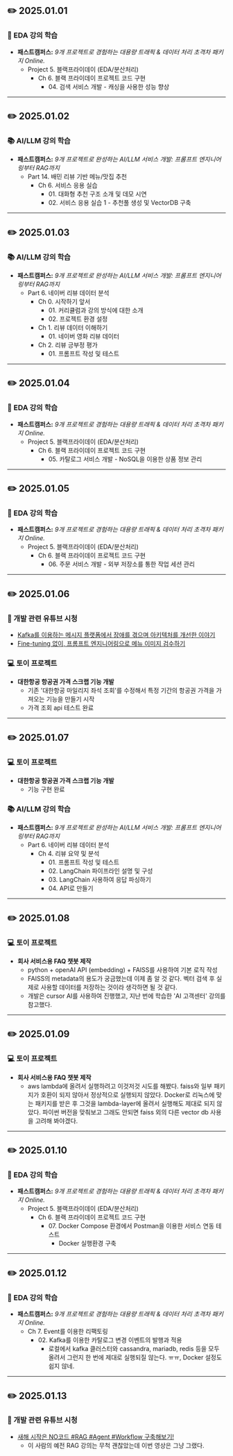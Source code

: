 ## ✏️ 2025.01.01
### 🎥 EDA 강의 학습
- **패스트캠퍼스:** _9개 프로젝트로 경험하는 대용량 트래픽 & 데이터 처리 초격차 패키지 Online._
  - Project 5. 블랙프라이데이 (EDA/분산처리)
    - Ch 6. 블랙 프라이데이 프로젝트 코드 구현
      - 04\. 검색 서비스 개발 - 캐싱을 사용한 성능 향상

---

## ✏️ 2025.01.02
### 📚 AI/LLM 강의 학습
- **패스트캠퍼스:** _9개 프로젝트로 완성하는 AI/LLM 서비스 개발: 프롬프트 엔지니어링부터 RAG까지_
  - Part 14. 배민 리뷰 기반 메뉴/맛집 추천
    - Ch 6. 서비스 응용 실습
      - 01\. 대화형 추천 구조 소개 및 데모 시연
      - 02\. 서비스 응용 실습 1 - 추천풀 생성 및 VectorDB 구축

---

## ✏️ 2025.01.03
### 📚 AI/LLM 강의 학습
- **패스트캠퍼스:** _9개 프로젝트로 완성하는 AI/LLM 서비스 개발: 프롬프트 엔지니어링부터 RAG까지_
  - Part 6. 네이버 리뷰 데이터 분석
    - Ch 0. 시작하기 앞서
      - 01\. 커리큘럼과 강의 방식에 대한 소개
      - 02\. 프로젝트 환경 설정
    - Ch 1. 리뷰 데이터 이해하기
      - 01\. 네이버 영화 리뷰 데이터
    - Ch 2. 리뷰 긍부정 평가
      - 01\. 프롬프트 작성 및 테스트

---

## ✏️ 2025.01.04
### 🎥 EDA 강의 학습
- **패스트캠퍼스:** _9개 프로젝트로 경험하는 대용량 트래픽 & 데이터 처리 초격차 패키지 Online._
  - Project 5. 블랙프라이데이 (EDA/분산처리)
    - Ch 6. 블랙 프라이데이 프로젝트 코드 구현
      - 05\. 카탈로그 서비스 개발 - NoSQL을 이용한 상품 정보 관리

---

## ✏️ 2025.01.05
### 🎥 EDA 강의 학습
- **패스트캠퍼스:** _9개 프로젝트로 경험하는 대용량 트래픽 & 데이터 처리 초격차 패키지 Online._
  - Project 5. 블랙프라이데이 (EDA/분산처리)
    - Ch 6. 블랙 프라이데이 프로젝트 코드 구현
      - 06\. 주문 서비스 개발 - 외부 저장소를 통한 작업 세션 관리

---

## ✏️ 2025.01.06
### 🎥 개발 관련 유튜브 시청
- [Kafka를 이용하는 메시지 플랫폼에서 장애를 겪으며 아키텍처를 개선한 이야기](https://youtu.be/dG2Dr3jhSZg?si=Wrk1lsZNNz2FfPyb)
- [Fine-tuning 없이, 프롬프트 엔지니어링으로 메뉴 이미지 검수하기](https://youtu.be/YjdZL3Sc9hA?si=LGb4YROsP_VowZ8d)
### 💻 토이 프로젝트
- **대한항공 항공권 가격 스크랩 기능 개발**
  - 기존 '대한항공 마일리지 좌석 조회'를 수정해서 특정 기간의 항공권 가격을 가져오는 기능을 만들기 시작
  - 가격 조회 api 테스트 완료

---

## ✏️ 2025.01.07
### 💻 토이 프로젝트
- **대한항공 항공권 가격 스크랩 기능 개발**
  - 기능 구현 완료
### 📚 AI/LLM 강의 학습
- **패스트캠퍼스:** _9개 프로젝트로 완성하는 AI/LLM 서비스 개발: 프롬프트 엔지니어링부터 RAG까지_
  - Part 6. 네이버 리뷰 데이터 분석
    - Ch 4. 리뷰 요약 및 분석
      - 01\. 프롬프트 작성 및 테스트
      - 02\. LangChain 파이프라인 설명 및 구성
      - 03\. LangChain 사용하여 응답 파싱하기
      - 04\. API로 만들기

---

## ✏️ 2025.01.08
### 💻 토이 프로젝트
- **회사 서비스용 FAQ 챗봇 제작**
  - python + openAI API (embedding) + FAISS를 사용하여 기본 로직 작성
  - FAISS의 metadata의 용도가 궁금했는데 이제 좀 알 것 같다. 벡터 검색 후 실제로 사용할 데이터를 저장하는 것이라 생각하면 될 것 같다.
  - 개발은 cursor AI를 사용하여 진행했고, 지난 번에 학습한 'AI 고객센터' 강의를 참고했다.

---

## ✏️ 2025.01.09
### 💻 토이 프로젝트
- **회사 서비스용 FAQ 챗봇 제작**
  - aws lambda에 올려서 실행하려고 이것저것 시도를 해봤다. faiss와 일부 패키지가 호환이 되지 않아서 정상적으로 실행되지 않았다. Docker로 리눅스에 맞는 패키지를 받은 후 그것을 lambda-layer에 올려서 실행해도 제대로 되지 않았다. 파이썬 버전을 맞춰보고 그래도 안되면 faiss 외의 다른 vector db 사용을 고려해 봐야겠다.

---

## ✏️ 2025.01.10
### 🎥 EDA 강의 학습
- **패스트캠퍼스:** _9개 프로젝트로 경험하는 대용량 트래픽 & 데이터 처리 초격차 패키지 Online._
  - Project 5. 블랙프라이데이 (EDA/분산처리)
    - Ch 6. 블랙 프라이데이 프로젝트 코드 구현
      - 07\. Docker Compose 환경에서 Postman을 이용한 서비스 연동 테스트
        - Docker 실행환경 구축

---

## ✏️ 2025.01.12
### 🎥 EDA 강의 학습
- **패스트캠퍼스:** _9개 프로젝트로 경험하는 대용량 트래픽 & 데이터 처리 초격차 패키지 Online._
    - Ch 7. Event를 이용한 리팩토링
      - 02\. Kafka를 이용한 카탈로그 변경 이벤트의 발행과 적용
        - 로컬에서 kafka 클러스터와 cassandra, mariadb, redis 등을 모두 올려서 그런지 한 번에 제대로 실행되질 않는다. ㅠㅠ, Docker 설정도 쉽지 않네.

---

## ✏️ 2025.01.13
### 🎥 개발 관련 유튜브 시청
- [새해 시작은 NO코드 #RAG #Agent #Workflow 구축해보기!](https://youtu.be/OTsf94r_BkQ?si=-f7Jx__X_SfqG4GH)
  - 이 사람의 예전 RAG 강의는 무척 괜찮았는데 이번 영상은 그냥 그랬다.
